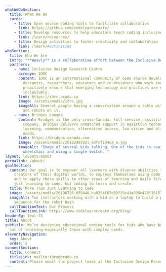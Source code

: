```yaml
---
whatWeDoSection:
  title: What We Do
  cards:
    - title: Open source coding tools to facilitate collaboration
      link: https://github.com/codelearncreate/
    - title: Develop resources to help educators teach coding inclusively
      link: /learn/resources/
    - title: Design activities to foster creativity and collaboration
      link: /learn/#activities
whoSection:
  title: Who We Are
  intro: "**Weavly** is a collaborative effort between the Inclusive Design Research Centre, IRIS Institute, and the Bridges Canada. This project is funded by the Innovation, Science and Economic Development Canada’s Accessible Technology Program."
  partners:
    - name: Inclusive Design Research Centre
      acronym: IDRC
      content: IDRC is an international community of open source developers,
        designers, researchers, educators and co-designers who work together to
        proactively ensure that emerging technology and practices are designed
        inclusively.
      link: https://idrc.ocadu.ca
      image: /assets/media/idrc.jpg
      imageAlt: Several people having a conversation around a table with coding toys
        and robots on it.
    - name: Bridges Canada
      content: Bridges is the only cross-Canada, full service, assistive technology
        company. Bridges delivers unmatched support in assistive technology for
        learning, communication, alternative access, low vision and blindness
        needs.
      link: https://bridges-canada.com
      image: /assets/media/20122485921_8dfcf134e3_o.jpg
      imageAlt: "Image of several kids talking. One of the kids is seated on a powered
        wheelchair and using a single switch. "
layout: layouts/about
permalink: /about/
goalSection:
  content: Our goal is to empower all learners with diverse abilities to be
    creators of their digital worlds, to express themselves using code and art,
    and to apply these skills to other areas of learning and daily life. Not
    just learning to code, but coding to learn and create.
  title: More Than Just Learning to Code
  image: /assets/media/20190726_095446_hu0254f67d82f35e43a998c478f1615761_1190091_1000x0_resize_q75_box.jpg
  imageAlt: Two instructors working with a kid on a laptop to build a program
    sequence for the robot Dash
  callToActionText: Our Process
  callToActionLink: https://www.codelearncreate.org/blog/
headerBg: teal-75
title: About
subtitle: We’re designing educational coding tools for kids who have been left
  out of learning—especially those with complex needs.
eleventyNavigation:
  key: About
  order: 5
connectSection:
  title: Connect
  titleLink: mailto:idrc@ocadu.ca
  content: Please email the project leads at the Inclusive Design Research Centre and the IRIS institute if you’d like to be part of this conversation.
---
```

